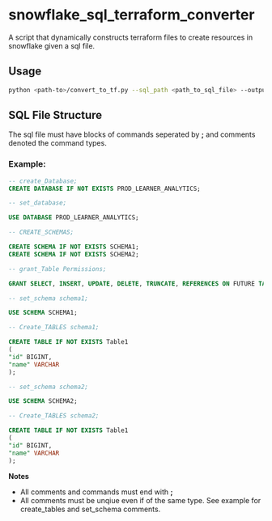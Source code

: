 # snowflake_sql_terraform_converter
A script that dynamically constructs terraform files to create resources in snowflake given a sql file. 

## Usage 

```bash
python <path-to>/convert_to_tf.py --sql_path <path_to_sql_file> --output_path <path_to_desired_output_file>
```

## SQL File Structure

The sql file must have blocks of commands seperated by **;** and comments denoted the command types. 

### Example:

```sql
-- create_Database;
CREATE DATABASE IF NOT EXISTS PROD_LEARNER_ANALYTICS;

-- set_database; 

USE DATABASE PROD_LEARNER_ANALYTICS;

-- CREATE_SCHEMAS;

CREATE SCHEMA IF NOT EXISTS SCHEMA1;
CREATE SCHEMA IF NOT EXISTS SCHEMA2;

-- grant_Table Permissions;

GRANT SELECT, INSERT, UPDATE, DELETE, TRUNCATE, REFERENCES ON FUTURE TABLES IN SCHEMA SCHEMA1 TO ROLE1;

-- set_schema schema1;

USE SCHEMA SCHEMA1;

-- Create_TABLES schema1;

CREATE TABLE IF NOT EXISTS Table1
(
"id" BIGINT,
"name" VARCHAR
);

-- set_schema schema2;

USE SCHEMA SCHEMA2;

-- Create_TABLES schema2;

CREATE TABLE IF NOT EXISTS Table1
(
"id" BIGINT,
"name" VARCHAR
);
```
**Notes** 
- All comments and commands must end with **;**
- All comments must be unqiue even if of the same type. See example for create_tables and set_schema comments. 